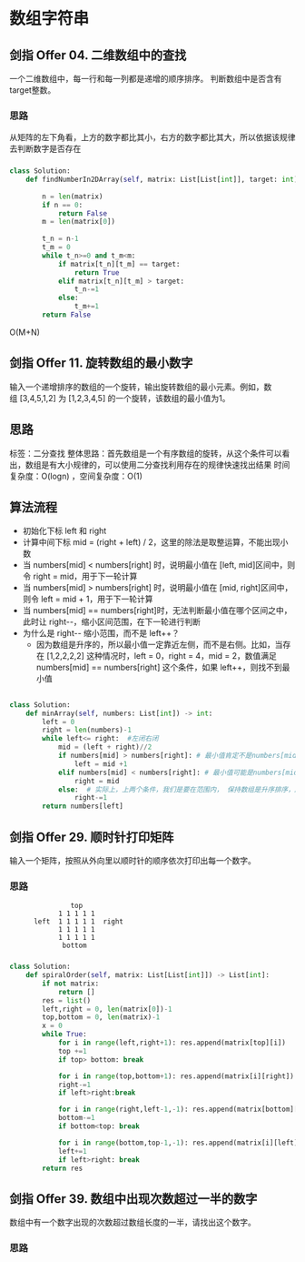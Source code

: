 # 数组字符串

## 剑指 Offer 04. 二维数组中的查找
一个二维数组中，每一行和每一列都是递增的顺序排序。 判断数组中是否含有target整数。

### 思路
从矩阵的左下角看，上方的数字都比其小，右方的数字都比其大，所以依据该规律去判断数字是否存在
###
```python
class Solution:
    def findNumberIn2DArray(self, matrix: List[List[int]], target: int) -> bool:
        
        n = len(matrix)
        if n == 0:
            return False
        m = len(matrix[0])
        
        t_n = n-1
        t_m = 0
        while t_n>=0 and t_m<m:
            if matrix[t_n][t_m] == target:
                return True
            elif matrix[t_n][t_m] > target:
                t_n-=1
            else:
                t_m+=1
        return False
```
O(M+N)

## 剑指 Offer 11. 旋转数组的最小数字
输入一个递增排序的数组的一个旋转，输出旋转数组的最小元素。例如，数组 [3,4,5,1,2] 为 [1,2,3,4,5] 的一个旋转，该数组的最小值为1。  
 
## 思路
标签：二分查找
整体思路：首先数组是一个有序数组的旋转，从这个条件可以看出，数组是有大小规律的，可以使用二分查找利用存在的规律快速找出结果
时间复杂度：O(logn) ，空间复杂度：O(1) 
## 算法流程
+ 初始化下标 left 和 right
+ 计算中间下标 mid = (right + left) / 2​，这里的除法是取整运算，不能出现小数
+ 当 numbers[mid] < numbers[right] 时，说明最小值在 ​[left, mid]​ 区间中，则令 right = mid，用于下一轮计算
+ 当 numbers[mid] > numbers[right]​ 时，说明最小值在 [mid, right]​ 区间中，则令 left = mid + 1，用于下一轮计算
+ 当 numbers[mid] == numbers[right]​ 时，无法判断最小值在哪个区间之中，此时让 right--，缩小区间范围，在下一轮进行判断
+ 为什么是 right-- 缩小范围，而不是 left++？
    + 因为数组是升序的，所以最小值一定靠近左侧，而不是右侧。比如，当存在 [1,2,2,2,2] 这种情况时，left = 0，right = 4，mid = 2，数值满足 numbers[mid] == numbers[right] 这个条件，如果 left++，则找不到最小值

##
```python
class Solution:
    def minArray(self, numbers: List[int]) -> int:
        left = 0
        right = len(numbers)-1
        while left<= right:  #左闭右闭
            mid = (left + right)//2
            if numbers[mid] > numbers[right]: # 最小值肯定不是numbers[mid], 因此范围改为在[mid+1,right]中存在最小值
                left = mid +1
            elif numbers[mid] < numbers[right]: # 最小值可能是numbers[mid],因此范围改为[left,mid]中存在最小值
                right = mid
            else:  # 实际上，上两个条件，我们是要在范围内， 保持数组是升序排序，所以，我们需要的最小数一定是靠左的，因此当numbers[mid] == numbers[right]，right-=1
                right-=1
        return numbers[left]
```
## 剑指 Offer 29. 顺时针打印矩阵
输入一个矩阵，按照从外向里以顺时针的顺序依次打印出每一个数字。

### 思路
```
               top
            1 1 1 1 1
      left  1 1 1 1 1  right
            1 1 1 1 1
            1 1 1 1 1
             bottom
```

### 

```python
class Solution:
    def spiralOrder(self, matrix: List[List[int]]) -> List[int]:
        if not matrix:
            return []
        res = list()
        left,right = 0, len(matrix[0])-1
        top,bottom = 0, len(matrix)-1
        x = 0
        while True:
            for i in range(left,right+1): res.append(matrix[top][i])
            top +=1
            if top> bottom: break

            for i in range(top,bottom+1): res.append(matrix[i][right])
            right-=1
            if left>right:break

            for i in range(right,left-1,-1): res.append(matrix[bottom][i])
            bottom-=1
            if bottom<top: break

            for i in range(bottom,top-1,-1): res.append(matrix[i][left])
            left+=1
            if left>right: break
        return res
```
 
## 剑指 Offer 39. 数组中出现次数超过一半的数字

数组中有一个数字出现的次数超过数组长度的一半，请找出这个数字。

### 思路


